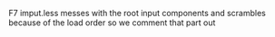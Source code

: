 F7 imput.less messes with the root input components and scrambles because of the load order
so we comment that part out
